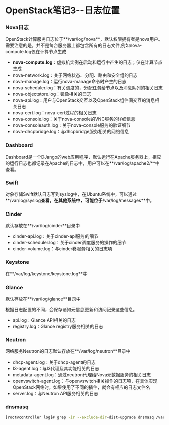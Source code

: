 # OpenStack笔记3--日志位置

### Nova日志

OpenStack计算服务日志位于**/var/log/nova**，默认权限拥有者是nova用户。需要注意的是，并不是每台服务器上都包含所有的日志文件,例如nova-compute.log仅在计算节点生成

+ **nova-compute.log**：虚拟机实例在启动和运行中产生的日志；仅在计算节点生成
+ nova-network.log：关于网络状态、分配、路由和安全组的日志
+ nova-manage.log：运行nova-manage命令时产生的日志
+ nova-scheduler.log：有关调度的，分配任务给节点以及消息队列的相关日志
+ nova-objectstore.log：镜像相关的日志
+ nova-api.log：用户与OpenStack交互以及OpenStack组件间交互的消息相关日志
+ nova-cert.log：nova-cert过程的相关日志
+ nova-console.log：关于nova-console的VNC服务的详细信息
+ nova-consoleauth.log：关于nova-console服务的验证细节
+ nova-dhcpbridge.log：与dhcpbridge服务相关的网络信息

### Dashboard

Dashboard是一个DJango的web应用程序，默认运行在Apache服务器上，相应的运行日志也都记录在Apache的日志中，用户可以在**/var/log/apache2/**中查看。

### Swift

对象存储Swift默认日志写到syslog中，在Ubuntu系统中，可以通过**/var/log/syslog**查看，在其他系统中，可能位于**/var/log/messages**中。

### Cinder

默认存放在**/var/log/cinder**目录中 

+ cinder-api.log：关于cinder-api服务的细节 
+ cinder-scheduler.log：关于cinder调度服务的操作的细节 
+ cinder-volume.log：与cinder卷服务相关的日志项

### Keystone

在**/var/log/keystone/keystone.log**中

### Glance

默认存放在**/var/log/glance**目录中

根据日志配置的不同，会保存诸如元信息更新和访问记录这些信息。

+ api.log：Glance API相关的日志 
+ registry.log：Glance registry服务相关的日志 

### Neutron

网络服务Neutron的日志默认存放在**/var/log/neutron**目录中 

+ dhcp-agent.log：关于dhcp-agent的日志 
+ l3-agent.log：与l3代理及其功能相关的日志 
+ metadata-agent.log：通过neutron代理给Nova元数据服务的相关日志 
+ openvswitch-agent.log：与openvswitch相关操作的日志项，在具体实现OpenStack网络时，如果使用了不同的插件，就会有相应的日志文件名 
+ server.log：与Neutron API服务相关的日志

### dnsmasq

```bash
[root@controller log]# grep -ir --exclude-dir=dist-upgrade dnsmasq /var/log
```



